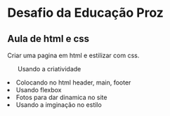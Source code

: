 <h1>Desafio da Educação Proz</h1>

<h2>Aula de html e css</h2>
<p>Criar uma pagina em html e estilizar com css.</p>
<ul>Usando a criatividade</ul>
<li>Colocando no html header, main, footer</li>
<li>Usando flexbox</li>
<li>Fotos para dar dinamica no site</li>
<li>Usando a imginação no estilo</li>
